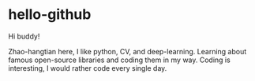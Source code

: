 # hello-github

Hi buddy!

Zhao-hangtian here, I like python, CV, and deep-learning.
Learning about famous open-source libraries and coding them in my way.
Coding is interesting, I would rather code every single day.
